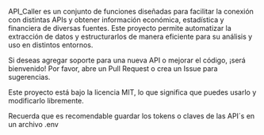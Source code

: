 API_Caller es un conjunto de funciones diseñadas para facilitar la conexión con distintas APIs y obtener información económica, estadística y financiera de diversas fuentes. Este proyecto permite automatizar la extracción de datos y estructurarlos de manera eficiente para su análisis y uso en distintos entornos.

Si deseas agregar soporte para una nueva API o mejorar el código, ¡será bienvenido! Por favor, abre un Pull Request o crea un Issue para sugerencias.

Este proyecto está bajo la licencia MIT, lo que significa que puedes usarlo y modificarlo libremente.

Recuerda que es recomendable guardar los tokens o claves de las API´s en un archivo .env 
